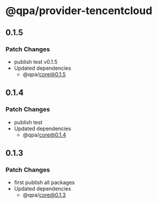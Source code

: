 # @qpa/provider-tencentcloud

## 0.1.5

### Patch Changes

- publish test v0.1.5
- Updated dependencies
  - @qpa/core@0.1.5

## 0.1.4

### Patch Changes

- publish test
- Updated dependencies
  - @qpa/core@0.1.4

## 0.1.3

### Patch Changes

- first publish all packages
- Updated dependencies
  - @qpa/core@0.1.3
